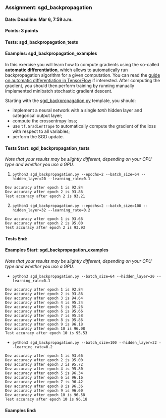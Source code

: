 ### Assignment: sgd_backpropagation
#### Date: Deadline: Mar 6, 7:59 a.m.
#### Points: 3 points
#### Tests: sgd_backpropagation_tests
#### Examples: sgd_backpropagation_examples

In this exercise you will learn how to compute gradients using the so-called
**automatic differentiation**, which allows to automatically run backpropagation
algorithm for a given computation. You can read the [guide on automatic
differentiation in TensorFlow](https://www.tensorflow.org/guide/autodiff) if
interested. After computing the gradient, you should then perform training by
running manually implemented minibatch stochastic gradient descent.

Starting with the
[sgd_backpropagation.py](https://github.com/ufal/npfl114/tree/master/labs/02/sgd_backpropagation.py)
template, you should:
- implement a neural network with a single _tanh_ hidden layer and
  categorical output layer;
- compute the crossentropy loss;
- use `tf.GradientTape` to automatically compute the gradient of the loss
  with respect to all variables;
- perform the SGD update.

#### Tests Start: sgd_backpropagation_tests
_Note that your results may be slightly different, depending on your CPU type and whether you use a GPU._
1. `python3 sgd_backpropagation.py --epochs=2 --batch_size=64 --hidden_layer=20 --learning_rate=0.1`
```
Dev accuracy after epoch 1 is 92.84
Dev accuracy after epoch 2 is 93.86
Test accuracy after epoch 2 is 93.21
```
2. `python3 sgd_backpropagation.py --epochs=2 --batch_size=100 --hidden_layer=32 --learning_rate=0.2`
```
Dev accuracy after epoch 1 is 93.66
Dev accuracy after epoch 2 is 95.00
Test accuracy after epoch 2 is 93.93
```
#### Tests End:
#### Examples Start: sgd_backpropagation_examples
_Note that your results may be slightly different, depending on your CPU type and whether you use a GPU._
- `python3 sgd_backpropagation.py --batch_size=64 --hidden_layer=20 --learning_rate=0.1`
```
Dev accuracy after epoch 1 is 92.84
Dev accuracy after epoch 2 is 93.86
Dev accuracy after epoch 3 is 94.64
Dev accuracy after epoch 4 is 95.24
Dev accuracy after epoch 5 is 95.26
Dev accuracy after epoch 6 is 95.66
Dev accuracy after epoch 7 is 95.58
Dev accuracy after epoch 8 is 95.86
Dev accuracy after epoch 9 is 96.18
Dev accuracy after epoch 10 is 96.08
Test accuracy after epoch 10 is 95.53
```
- `python3 sgd_backpropagation.py --batch_size=100 --hidden_layer=32 --learning_rate=0.2`
```
Dev accuracy after epoch 1 is 93.66
Dev accuracy after epoch 2 is 95.00
Dev accuracy after epoch 3 is 95.72
Dev accuracy after epoch 4 is 95.80
Dev accuracy after epoch 5 is 96.34
Dev accuracy after epoch 6 is 96.16
Dev accuracy after epoch 7 is 96.42
Dev accuracy after epoch 8 is 96.36
Dev accuracy after epoch 9 is 96.60
Dev accuracy after epoch 10 is 96.58
Test accuracy after epoch 10 is 96.18
```
#### Examples End:
